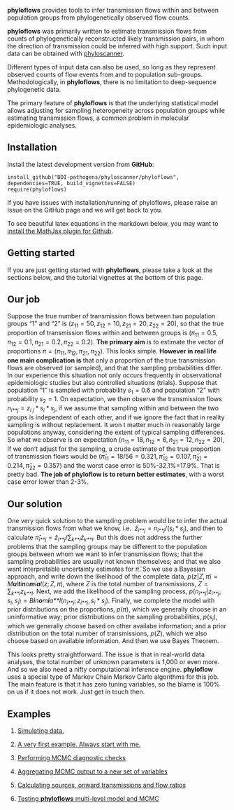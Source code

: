 **phyloflows** provides tools to infer transmission flows within and
between population groups from phylogenetically observed flow counts.

**phyloflows** was primarily written to estimate transmission flows from
counts of phylogenetically reconstructed likely transmission pairs, in
whom the direction of transmission could be inferred with high support.
Such input data can be obtained with
[phyloscanner](https://github.com/BDI-pathogens/phyloscanner).

Different types of input data can also be used, so long as they
represent observed counts of flow events from and to population
sub-groups. Methodologically, in **phyloflows**, there is no limitation
to deep-sequence phylogenetic data.

The primary feature of **phyloflows** is that the underlying statistical
model allows adjusting for sampling heterogeneity across population
groups while estimating transmission flows, a common problem in
molecular epidemiologic analyses.

Installation
------------

Install the latest development version from **GitHub**:

    install_github("BDI-pathogens/phyloscanner/phyloflows", dependencies=TRUE, build_vignettes=FALSE)
    require(phyloflows)

If you have issues with installation/running of phyloflows, please raise
an Issue on the GitHub page and we will get back to you.

To see beautiful latex equations in the markdown below, you may want to
[install the MathJax plugin for
Github](https://github.com/orsharir/github-mathjax).

Getting started
---------------

If you are just getting started with **phyloflows**, please take a look
at the sections below, and the tutorial vignettes at the bottom of this
page.

Our job
-------

Suppose the true number of transmission flows between two population
groups “1” and “2” is
(*z*<sub>11</sub> = 50, *z*<sub>12</sub> = 10, *z*<sub>21</sub> = 20, *z*<sub>22</sub> = 20),
so that the true proportion of transmission flows within and between
groups is
(*π*<sub>11</sub> = 0.5, *π*<sub>12</sub> = 0.1, *π*<sub>21</sub> = 0.2, *π*<sub>22</sub> = 0.2).
**The primary aim** is to estimate the vector of proportions
*π* = (*π*<sub>11</sub>, *π*<sub>12</sub>, *π*<sub>21</sub>, *π*<sub>22</sub>).
This looks simple. **However in real life one main complication is**
that only a proportion of the true transmission flows are observed (or
sampled), and that the sampling probabilities differ. In our experience
this situation not only occurs frequently in observational epidemiologic
studies but also controlled situations (trials). Suppose that population
“1” is sampled with probability *s*<sub>1</sub> = 0.6 and population “2”
with probability *s*<sub>2</sub> = 1. On expectation, we then observe
the transmission flows
*n*<sub>*i**j*</sub> = *z*<sub>*i* *j*</sub> \* *s*<sub>*i*</sub> \* *s*<sub>*j*</sub>,
if we assume that sampling within and between the two groups is
independent of each other, and if we ignore the fact that in reality
sampling is without replacement. It won t matter much in reasonably
large populations anyway, considering the extent of typical sampling
differences. So what we observe is on expectation
(*n*<sub>11</sub> = 18, *n*<sub>12</sub> = 6, *n*<sub>21</sub> = 12, *n*<sub>22</sub> = 20),
If we don’t adjust for the sampling, a crude estimate of the true
proportion of transmission flows would be
(*π̂*<sub>11</sub> = 18/56 = 0.321, *π̂*<sub>12</sub> = 0.107, *π̂*<sub>21</sub> = 0.214, *π̂*<sub>22</sub> = 0.357)
and the worst case error is 50%-32.1%=17.9%. That is pretty bad. **The
job of phyloflow is to return better estimates**, with a worst case
error lower than 2-3%.

Our solution
------------

One very quick solution to the sampling problem would be to infer the
actual transmission flows from what we know, i.e. 
*ẑ*<sub>*i**j*</sub> = *n*<sub>*i**j*</sub>/(*s*<sub>*i*</sub> \* *s*<sub>*j*</sub>),
and then to calculate
*π̂*<sub>*i**j*</sub> = *ẑ*<sub>*i**j*</sub>/∑<sub>*k**l*</sub>*ẑ*<sub>*k**l*</sub>.
But this does not address the further problems that the sampling groups
may be different to the population groups between whom we want to infer
transmission flows; that the sampling probabilities are usually not
known themselves; and that we also want interpretable uncertainty
estimates for *π̂*. So we use a Bayesian approach, and write down the
likelihood of the complete data,
*p*(*z*|*Z*, *π*) = *M**u**l**t**i**n**o**m**i**a**l*(*z*; *Z*, *π*),
where *Z* is the total number of transmissions,
*Z* = ∑<sub>*k**l*</sub>*z*<sub>*k**l*</sub>. Next, we add the
likelihood of the sampling process,
*p*(*n*<sub>*i**j*</sub>|*z*<sub>*i**j*</sub>, *s*<sub>*i*</sub>, *s*<sub>*j*</sub>) = *B**i**n**o**m**i**a**l*(*n*<sub>*i**j*</sub>; *z*<sub>*i**j*</sub>, *s*<sub>*i*</sub> \* *s*<sub>*j*</sub>).
Finally, we complete the model with prior distributions on the
proportions, *p*(*π*), which we generally choose in an uninformative
way; prior distributions on the sampling probabilities,
*p*(*s*<sub>*i*</sub>), which we generally choose based on other
availabe information; and a prior distribution on the total number of
transmissions, *p*(*Z*), which we also choose based on available
information. And then we use Bayes Theorem.

This looks pretty straightforward. The issue is that in real-world data
analyses, the total number of unknown parameters is 1,000 or even more.
And so we also need a nifty computational inference engine.
**phyloflow** uses a special type of Markov Chain Markov Carlo
algorithms for this job. The main feature is that it has zero tuning
variables, so the blame is 100% on us if it does not work. Just get in
touch then.

Examples
--------

1.  [Simulating data.](vignettes/01_simulating_data.md)

2.  [A very first example. Always start with
    me.](vignettes/02_basic_example.md)

3.  [Performing MCMC diagnostic checks](vignettes/03_diagnostics.md)

4.  [Aggregating MCMC output to a new set of
    variables](vignettes/04_aggregating.md)

5.  [Calculating sources, onward transmissions and flow
    ratios](vignettes/05_keyquantities.md)

6.  [Testing **phyloflows** multi-level model and
    MCMC](vignettes/06_test_sampling_adjustments.md)
